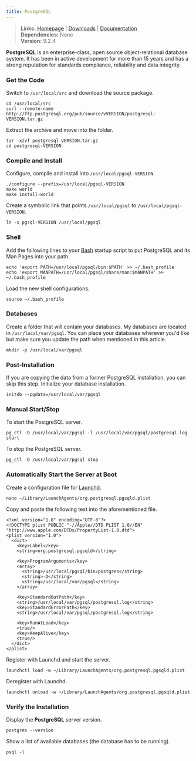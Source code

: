 ```yaml
---
title: PostgreSQL
---
```


> **Links:** [Homepage](http://www.postgresql.org/) | [Downloads](http://www.postgresql.org/ftp/source/) | [Documentation](http://www.postgresql.org/docs/9.2/static/)  
> **Dependencies:** None  
> **Version:** <span id="version">9.2.4</span>


**PostgreSQL** is an enterprise-class, open source object-relational database system. It has been in active development for more than 15 years and has a strong reputation for standards compliance, reliability and data integrity.


### Get the Code

Switch to `/usr/local/src` and download the source package.

	cd /usr/local/src
	curl --remote-name http://ftp.postgresql.org/pub/source/vVERSION/postgresql-VERSION.tar.gz

Extract the archive and move into the folder.

	tar -xzvf postgresql-VERSION.tar.gz
	cd postgresql-VERSION


### Compile and Install

Configure, compile and install into `/usr/local/pgsql-VERSION`.

	./configure --prefix=/usr/local/pgsql-VERSION
	make world
	make install-world

Create a symbolic link that points `/usr/local/pgsql` to `/usr/local/pgsql-VERSION`.

	ln -s pgsql-VERSION /usr/local/pgsql


### Shell

Add the following lines to your [Bash](http://en.wikipedia.org/wiki/Bash_%28Unix_shell%29) startup script to put PostgreSQL and its Man Pages into your path.

	echo 'export PATH=/usr/local/pgsql/bin:$PATH' >> ~/.bash_profile
	echo 'export MANPATH=/usr/local/pgsql/share/man:$MANPATH' >> ~/.bash_profile

Load the new shell configurations.

	source ~/.bash_profile


### Databases

Create a folder that will contain your databases. My databases are located in `/usr/local/var/pgsql`. You can place your databases wherever you'd like but make sure you update the path when mentioned in this article.

	mkdir -p /usr/local/var/pgsql


### Post-Installation

If you are copying the data from a former PostgreSQL installation, you can skip this step. Initialize your database installation.

	initdb --pgdata=/usr/local/var/pgsql


### Manual Start/Stop

To start the PostgreSQL server.

	pg_ctl -D /usr/local/var/pgsql -l /usr/local/var/pgsql/postgresql.log start

To stop the PostgreSQL server.

	pg_ctl -D /usr/local/var/pgsql stop


### Automatically Start the Server at Boot

Create a configuration file for [Launchd](http://en.wikipedia.org/wiki/Launchd).

	nano ~/Library/LaunchAgents/org.postgresql.pgsqld.plist

Copy and paste the following text into the aforementioned file.

	<?xml version="1.0" encoding="UTF-8"?>
	<!DOCTYPE plist PUBLIC "-//Apple//DTD PLIST 1.0//EN" "http://www.apple.com/DTDs/PropertyList-1.0.dtd">
	<plist version="1.0">
	  <dict>
	    <key>Label</key>
	    <string>org.postgresql.pgsqld</string>
	
	    <key>ProgramArguments</key>
	    <array>
	      <string>/usr/local/pgsql/bin/postgres</string>
	      <string>-D</string>
	      <string>/usr/local/var/pgsql</string>
	    </array>
	
	    <key>StandardOutPath</key>
	    <string>/usr/local/var/pgsql/postgresql.log</string>
	    <key>StandardErrorPath</key>
	    <string>/usr/local/var/pgsql/postgresql.log</string>
	
	    <key>RunAtLoad</key>
	    <true/>
	    <key>KeepAlive</key>
	    <true/>
	  </dict>
	</plist>

Register with Launchd and start the server.

	launchctl load -w ~/Library/LaunchAgents/org.postgresql.pgsqld.plist

Deregister with Launchd.

	launchctl unload -w ~/Library/LaunchAgents/org.postgresql.pgsqld.plist


### Verify the Installation

Display the **PostgreSQL** server version.

	postgres --version

Show a list of available databases (the database has to be running).

	psql -l
